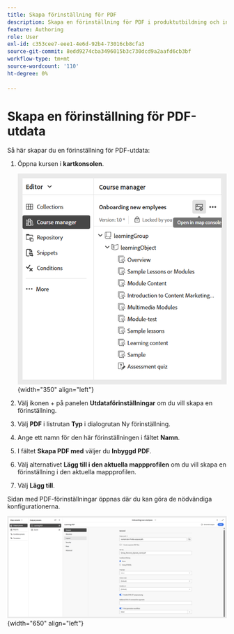```yaml
---
title: Skapa förinställning för PDF
description: Skapa en förinställning för PDF i produktutbildning och inlärning
feature: Authoring
role: User
exl-id: c353cee7-eee1-4e6d-92b4-73016cb8cfa3
source-git-commit: 8edd9274cba3496015b3c730dcd9a2aafd6cb3bf
workflow-type: tm+mt
source-wordcount: '110'
ht-degree: 0%

---
```


# Skapa en förinställning för PDF-utdata

Så här skapar du en förinställning för PDF-utdata:

1. Öppna kursen i **kartkonsolen**.

   ![](assets/open-in-map-console.png){width="350" align="left"}

1. Välj ikonen + på panelen **Utdataförinställningar** om du vill skapa en förinställning.
1. Välj **PDF** i listrutan **Typ** i dialogrutan Ny förinställning.
1. Ange ett namn för den här förinställningen i fältet **Namn**.
1. I fältet **Skapa PDF med** väljer du **Inbyggd PDF**.
1. Välj alternativet **Lägg till i den aktuella mappprofilen** om du vill skapa en förinställning i den aktuella mappprofilen.
1. Välj **Lägg till**.

Sidan med PDF-förinställningar öppnas där du kan göra de nödvändiga konfigurationerna.

![](assets/learning-pdf-preset.png){width="650" align="left"}
